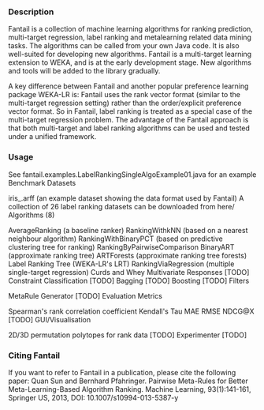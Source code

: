 ### Description

Fantail is a collection of machine learning algorithms for ranking prediction, multi-target regression, label ranking and metalearning related data mining tasks. The algorithms can be called from your own Java code. It is also well-suited for developing new algorithms. Fantail is a multi-target learning extension to WEKA, and is at the early development stage. New algorithms and tools will be added to the library gradually.

A key difference between Fantail and another popular preference learning package WEKA-LR is: Fantail uses the rank vector format (similar to the multi-target regression setting) rather than the order/explicit preference vector format. So in Fantail, label ranking is treated as a special case of the multi-target regression problem. The advantage of the Fantail approach is that both multi-target and label ranking algorithms can be used and tested under a unified framework.

### Usage

See fantail.examples.LabelRankingSingleAlgoExample01.java for an example
Benchmark Datasets

iris_.arff (an example dataset showing the data format used by Fantail) 
A collection of 26 label ranking datasets can be downloaded from here/
Algorithms (8)

AverageRanking (a baseline ranker)
RankingWithkNN (based on a nearest neighbour algorithm)
RankingWithBinaryPCT (based on predictive clustering tree for ranking)
RankingByPairwiseComparison
BinaryART (approximate ranking tree)
ARTForests (approximate ranking tree forests)
Label Ranking Tree (WEKA-LR's LRT)
RankingViaRegression (multiple single-target regression)
Curds and Whey Multivariate Responses [TODO]
Constraint Classification [TODO]
Bagging [TODO]
Boosting [TODO]
Filters

MetaRule Generator [TODO]
Evaluation Metrics

Spearman's rank correlation coefficient
Kendall's Tau
MAE
RMSE
NDCG@X [TODO]
GUI/Visualisation

2D/3D permutation polytopes for rank data [TODO]
Experimenter [TODO]

### Citing Fantail

If you want to refer to Fantail in a publication, please cite the following paper: 
Quan Sun and Bernhard Pfahringer. Pairwise Meta-Rules for Better Meta-Learning-Based Algorithm Ranking. Machine Learning, 93(1):141-161, Springer US, 2013, DOI: 10.1007/s10994-013-5387-y
